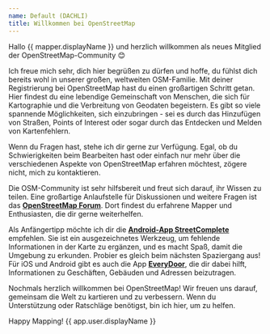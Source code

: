 ```yaml
---
name: Default (DACHLI)
title: Willkommen bei OpenStreetMap
---
```


Hallo {{ mapper.displayName }} und herzlich willkommen als neues Mitglied der OpenStreetMap-Community 😊

Ich freue mich sehr, dich hier begrüßen zu dürfen und hoffe, du fühlst dich bereits wohl in unserer großen, weltweiten OSM-Familie. Mit deiner Registrierung bei OpenStreetMap hast du einen großartigen Schritt getan. Hier findest du eine lebendige Gemeinschaft von Menschen, die sich für Kartographie und die Verbreitung von Geodaten begeistern. Es gibt so viele spannende Möglichkeiten, sich einzubringen - sei es durch das Hinzufügen von Straßen, Points of Interest oder sogar durch das Entdecken und Melden von Kartenfehlern.

Wenn du Fragen hast, stehe ich dir gerne zur Verfügung. Egal, ob du Schwierigkeiten beim Bearbeiten hast oder einfach nur mehr über die verschiedenen Aspekte von OpenStreetMap erfahren möchtest, zögere nicht, mich zu kontaktieren.

Die OSM-Community ist sehr hilfsbereit und freut sich darauf, ihr Wissen zu teilen. Eine großartige Anlaufstelle für Diskussionen und weitere Fragen ist das [**OpenStreetMap Forum**](https://community.openstreetmap.org). Dort findest du erfahrene Mapper und Enthusiasten, die dir gerne weiterhelfen.

Als Anfängertipp möchte ich dir die [**Android-App StreetComplete**](https://streetcomplete.app/) empfehlen. Sie ist ein ausgezeichnetes Werkzeug, um fehlende Informationen in der Karte zu ergänzen, und es macht Spaß, damit die Umgebung zu erkunden. Probier es gleich beim nächsten Spaziergang aus! Für iOS und Android gibt es auch die App [**EveryDoor**](https://every-door.app), die dir dabei hilft, Informationen zu Geschäften, Gebäuden und Adressen beizutragen.

Nochmals herzlich willkommen bei OpenStreetMap! Wir freuen uns darauf, gemeinsam die Welt zu kartieren und zu verbessern. Wenn du Unterstützung oder Ratschläge benötigst, bin ich hier, um zu helfen.

Happy Mapping!
{{ app.user.displayName }}
